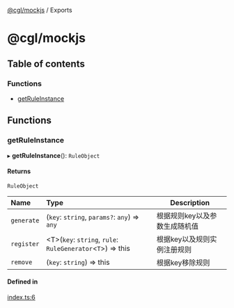 [@cgl/mockjs](README.md) / Exports

# @cgl/mockjs

## Table of contents

### Functions

- [getRuleInstance](modules.md#getruleinstance)

## Functions

### getRuleInstance

▸ **getRuleInstance**(): `RuleObject`

#### Returns

`RuleObject`

| Name | Type | Description |
| :------ | :------ | -- |
| `generate` | (`key`: `string`, `params?`: `any`) => `any` | 根据规则key以及参数生成随机值 |
| `register` | <T\>(`key`: `string`, `rule`: `RuleGenerator`<`T`\>) => this | 根据key以及规则实例注册规则 |
| `remove` | (`key`: `string`) => this | 根据key移除规则 |

#### Defined in

[index.ts:6](https://github.com/turnvoid/mock_js/blob/cb2f87d/packages/cgl/src/rules/index.ts#L6)
